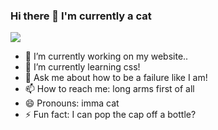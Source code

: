 ### Hi there 👋 I'm currently a cat
<img src="https://i.ibb.co/XLNDhnX/image0.jpg"/>

- 🔭 I’m currently working on my website..
- 🌱 I’m currently learning css!
- 💬 Ask me about how to be a failure like I am!
- 📫 How to reach me: long arms first of all
- 😄 Pronouns: imma cat
- ⚡ Fun fact: I can pop the cap off a bottle?

<a class="excld" href="https://www.youtube.com/watch?v=dQw4w9WgXcQ"><i class="fab fa-discord fa-2x"></i></a>
<a class="excld" style="text-decoration:none;" href="https://www.youtube.com/channel/UC__4bFaSJ2_U92V6f7ypDyw" target="_blank"><i class="fab fa-youtube fa-2x"></i></a>
<a class="excld" style="text-decoration:none;" href="https://github.com/leocabbage2008" target="_blank"><i class="fab fa-github fa-2x"></i></a>
